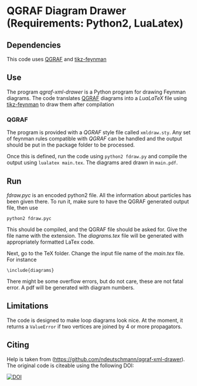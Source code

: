 # QGRAF Diagram Drawer (Requirements: Python2, LuaLatex)
## Dependencies
This code uses [QGRAF](http://cfif.ist.utl.pt/~paulo/qgraf.html) and [tikz-feynman](https://github.com/JP-Ellis/tikz-feynman)

## Use

The program *qgraf-xml-drawer* is a Python program for drawing Feynman diagrams. The code translates [QGRAF](http://cfif.ist.utl.pt/~paulo/qgraf.html) diagrams  into a *LuaLaTeX* file using [tikz-feynman](https://github.com/JP-Ellis/tikz-feynman) to draw them after compilation

### QGRAF
The program is provided with a *QGRAF* style file called `xmldraw.sty`. Any set of feynman rules compatible with *QGRAF* can be handled and the output should be put in the package folder to be processed.

Once this is defined, run the code using `python2 fdraw.py` and compile the output using `lualatex main.tex`. The diagrams ared drawn in `main.pdf`.

## Run
*fdraw.pyc* is an encoded python2 file. All the information about particles has been given there. To run it, make sure to have the QGRAF generated output file, then use

```
python2 fdraw.pyc
```

This should be compiled, and the QGRAF file should be asked for. Give the file name with the extension. The *diagrams.tex* file will be generated with appropriately formatted LaTex code.

Next, go to the TeX folder. Change the input file name of the *main.tex* file. For instance 

```
\include{diagrams}
```

There might be some overflow errors, but do not care, these are not fatal error. A pdf will be generated with diagram numbers.

## Limitations

The code is designed to make loop diagrams look nice. At the moment, it returns a `ValueError` if two vertices are joined by 4 or more propagators.

## Citing

Help is taken from (https://github.com/ndeutschmann/qgraf-xml-drawer). The original code is citeable using the following DOI:

[![DOI](https://zenodo.org/badge/59492920.svg?maxAge=0)](https://zenodo.org/badge/latestdoi/59492920)
